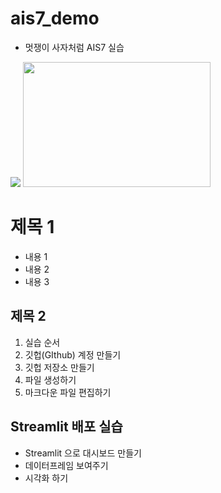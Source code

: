 # ais7_demo

* 멋쟁이 사자처럼 AIS7 실습

<img src = "photo-1665686310974-2ed1eb7f57ac.avif">
<img src = "https://images.unsplash.com/photo-1665991947192-a63451f34c90?ixlib=rb-1.2.1&ixid=MnwxMjA3fDB8MHxwaG90by1wYWdlfHx8fGVufDB8fHx8&auto=format&fit=crop&w=687&q=80", width = "300", height = "200">



# 제목 1
* 내용 1
* 내용 2
* 내용 3

## 제목 2
1. 실습 순서
2. 깃헙(GIthub) 계정 만들기
3. 깃헙 저장소 만들기
4. 파일 생성하기
5. 마크다운 파일 편집하기

## Streamlit 배포 실습
* Streamlit 으로 대시보드 만들기
* 데이터프레임 보여주기
* 시각화 하기
